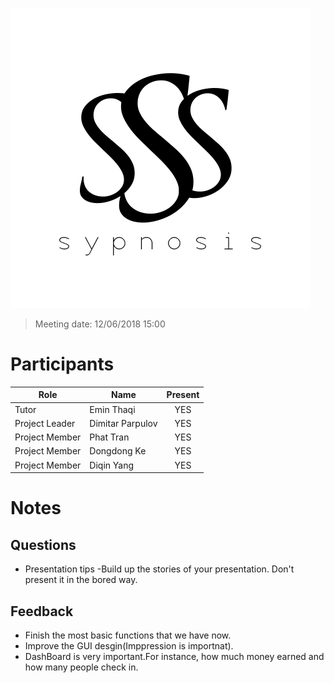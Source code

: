 ![alt text](img/sypnosisLOGO.png)

>Meeting date: 12/06/2018 15:00

Participants
============
| Role | Name | Present |
| ---- | ---- | :-----: |
| Tutor | Emin Thaqi | YES |
| Project Leader | Dimitar Parpulov | YES |
| Project Member | Phat Tran | YES |
| Project Member | Dongdong Ke | YES |
| Project Member | Diqin Yang | YES |

Notes
=====
Questions
---------
- Presentation tips
  -Build up the stories of your presentation. Don't present it in the bored way.
  


	
Feedback
--------
- Finish the most basic functions that we have now.
- Improve the GUI desgin(Imppression is importnat).
- DashBoard is very important.For instance, how much money earned and how many people check in.


	